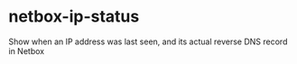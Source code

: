 # netbox-ip-status
Show when an IP address was last seen, and its actual reverse DNS record in Netbox
